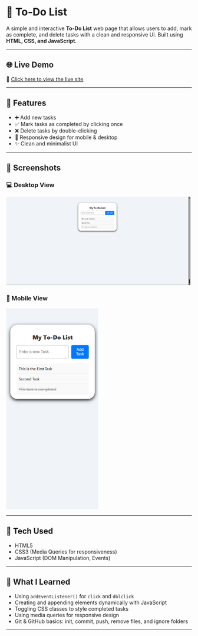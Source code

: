 # 📝 To-Do List

A simple and interactive **To-Do List** web page that allows users to add, mark as complete, and delete tasks with a clean and responsive UI. Built using **HTML, CSS, and JavaScript**.

---

## 🌐 Live Demo

🔗 [Click here to view the live site](https://suru190.github.io/To-Do-List/)

---

## 🚀 Features

- ➕ Add new tasks
- ✅ Mark tasks as completed by clicking once
- ❌ Delete tasks by double-clicking
- 📱 Responsive design for mobile & desktop
- ✨ Clean and minimalist UI

---

## 📸 Screenshots

### 💻 Desktop View
<img src="./desktop-view.png" alt="Desktop Screenshot" width="500"/>

### 📱 Mobile View
<img src="./mobile-view.png" alt="Mobile Screenshot" width="250"/>

---

## 🔧 Tech Used

- HTML5
- CSS3 (Media Queries for responsiveness)
- JavaScript (DOM Manipulation, Events)

---

## 🧠 What I Learned

- Using `addEventListener()` for `click` and `dblclick`
- Creating and appending elements dynamically with JavaScript
- Toggling CSS classes to style completed tasks
- Using media queries for responsive design
- Git & GitHub basics: init, commit, push, remove files, and ignore folders

---
